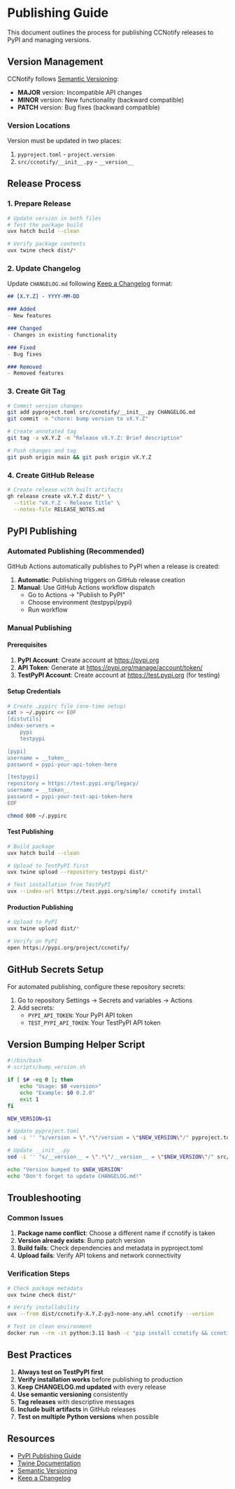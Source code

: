 # Publishing Guide

This document outlines the process for publishing CCNotify releases to PyPI and managing versions.

## Version Management

CCNotify follows [Semantic Versioning](https://semver.org/spec/v2.0.0.html):

- **MAJOR** version: Incompatible API changes
- **MINOR** version: New functionality (backward compatible)
- **PATCH** version: Bug fixes (backward compatible)

### Version Locations

Version must be updated in two places:
1. `pyproject.toml` - `project.version`
2. `src/ccnotify/__init__.py` - `__version__`

## Release Process

### 1. Prepare Release

```bash
# Update version in both files
# Test the package build
uvx hatch build --clean

# Verify package contents
uvx twine check dist/*
```

### 2. Update Changelog

Update `CHANGELOG.md` following [Keep a Changelog](https://keepachangelog.com/en/1.0.0/) format:

```markdown
## [X.Y.Z] - YYYY-MM-DD

### Added
- New features

### Changed  
- Changes in existing functionality

### Fixed
- Bug fixes

### Removed
- Removed features
```

### 3. Create Git Tag

```bash
# Commit version changes
git add pyproject.toml src/ccnotify/__init__.py CHANGELOG.md
git commit -m "chore: bump version to vX.Y.Z"

# Create annotated tag
git tag -a vX.Y.Z -m "Release vX.Y.Z: Brief description"

# Push changes and tag
git push origin main && git push origin vX.Y.Z
```

### 4. Create GitHub Release

```bash
# Create release with built artifacts
gh release create vX.Y.Z dist/* \
  --title "vX.Y.Z - Release Title" \
  --notes-file RELEASE_NOTES.md
```

## PyPI Publishing

### Automated Publishing (Recommended)

GitHub Actions automatically publishes to PyPI when a release is created:

1. **Automatic**: Publishing triggers on GitHub release creation
2. **Manual**: Use GitHub Actions workflow dispatch
   - Go to Actions → "Publish to PyPI" 
   - Choose environment (testpypi/pypi)
   - Run workflow

### Manual Publishing

#### Prerequisites

1. **PyPI Account**: Create account at https://pypi.org
2. **API Token**: Generate at https://pypi.org/manage/account/token/
3. **TestPyPI Account**: Create account at https://test.pypi.org (for testing)

#### Setup Credentials

```bash
# Create .pypirc file (one-time setup)
cat > ~/.pypirc << EOF
[distutils]
index-servers = 
    pypi
    testpypi

[pypi]
username = __token__
password = pypi-your-api-token-here

[testpypi]
repository = https://test.pypi.org/legacy/
username = __token__
password = pypi-your-test-api-token-here
EOF

chmod 600 ~/.pypirc
```

#### Test Publishing

```bash
# Build package
uvx hatch build --clean

# Upload to TestPyPI first
uvx twine upload --repository testpypi dist/*

# Test installation from TestPyPI
uvx --index-url https://test.pypi.org/simple/ ccnotify install
```

#### Production Publishing

```bash
# Upload to PyPI
uvx twine upload dist/*

# Verify on PyPI
open https://pypi.org/project/ccnotify/
```

## GitHub Secrets Setup

For automated publishing, configure these repository secrets:

1. Go to repository Settings → Secrets and variables → Actions
2. Add secrets:
   - `PYPI_API_TOKEN`: Your PyPI API token
   - `TEST_PYPI_API_TOKEN`: Your TestPyPI API token

## Version Bumping Helper Script

```bash
#!/bin/bash
# scripts/bump_version.sh

if [ $# -eq 0 ]; then
    echo "Usage: $0 <version>"
    echo "Example: $0 0.2.0"
    exit 1
fi

NEW_VERSION=$1

# Update pyproject.toml
sed -i '' "s/version = \".*\"/version = \"$NEW_VERSION\"/" pyproject.toml

# Update __init__.py
sed -i '' "s/__version__ = \".*\"/__version__ = \"$NEW_VERSION\"/" src/ccnotify/__init__.py

echo "Version bumped to $NEW_VERSION"
echo "Don't forget to update CHANGELOG.md!"
```

## Troubleshooting

### Common Issues

1. **Package name conflict**: Choose a different name if ccnotify is taken
2. **Version already exists**: Bump patch version
3. **Build fails**: Check dependencies and metadata in pyproject.toml
4. **Upload fails**: Verify API tokens and network connectivity

### Verification Steps

```bash
# Check package metadata
uvx twine check dist/*

# Verify installability
uvx --from dist/ccnotify-X.Y.Z-py3-none-any.whl ccnotify --version

# Test in clean environment
docker run --rm -it python:3.11 bash -c "pip install ccnotify && ccnotify --version"
```

## Best Practices

1. **Always test on TestPyPI first**
2. **Verify installation works** before publishing to production
3. **Keep CHANGELOG.md updated** with every release
4. **Use semantic versioning** consistently
5. **Tag releases** with descriptive messages
6. **Include built artifacts** in GitHub releases
7. **Test on multiple Python versions** when possible

## Resources

- [PyPI Publishing Guide](https://packaging.python.org/en/latest/tutorials/packaging-projects/)
- [Twine Documentation](https://twine.readthedocs.io/)
- [Semantic Versioning](https://semver.org/)
- [Keep a Changelog](https://keepachangelog.com/)